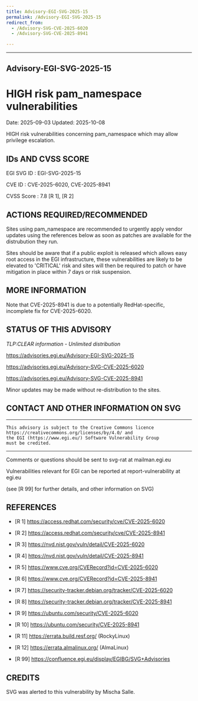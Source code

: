 ```yaml
---
title: Advisory-EGI-SVG-2025-15
permalink: /Advisory-EGI-SVG-2025-15
redirect_from:
  - /Advisory-SVG-CVE-2025-6020
  - /Advisory-SVG-CVE-2025-8941

---
```


---

## Advisory-EGI-SVG-2025-15

# HIGH risk pam_namespace vulnerabilities

Date:        2025-09-03 
Updated:     2025-10-08

HIGH risk vulnerabilities concerning pam_namespace which may
allow privilege escalation.

## IDs AND CVSS SCORE      

EGI SVG ID : EGI-SVG-2025-15
    
CVE ID     : CVE-2025-6020, CVE-2025-8941 

CVSS Score : 7.8 [R 1], [R 2]


## ACTIONS REQUIRED/RECOMMENDED

Sites using pam_namespace are recommended to urgently apply 
vendor updates using the references below as soon as patches 
are available for the distrubution they run.
    
Sites should be aware that if a public exploit is released 
which allows easy root access in the EGI infrastructure, 
these vulnerabilities are likely to be elevated to 'CRITICAL' 
risk and sites will then be required to patch or have 
mitigation in place within 7 days or risk suspension.


## MORE INFORMATION

Note that CVE-2025-8941 is due to a potentially RedHat-specific, 
incomplete fix for CVE-2025-6020.

    
## STATUS OF THIS ADVISORY
                            
_TLP:CLEAR information - Unlimited distribution_ 
 
 https://advisories.egi.eu/Advisory-EGI-SVG-2025-15  

 https://advisories.egi.eu/Advisory-SVG-CVE-2025-6020

 https://advisories.egi.eu/Advisory-SVG-CVE-2025-8941

Minor updates may be made without re-distribution to the sites.


## CONTACT AND OTHER INFORMATION ON SVG

-----------------------------
    This advisory is subject to the Creative Commons licence 
    https://creativecommons.org/licenses/by/4.0/ and
    the EGI (https://www.egi.eu/) Software Vulnerability Group 
    must be credited.
-----------------------------

    
Comments or questions should be sent to
	svg-rat at mailman.egi.eu

Vulnerabilities relevant for EGI can be reported at
	report-vulnerability at egi.eu
    
(see [R 99] for further details, and other information on SVG)
    
    
## REFERENCES

- [R 1] <https://access.redhat.com/security/cve/CVE-2025-6020>
    
- [R 2] <https://access.redhat.com/security/cve/CVE-2025-8941> 
    
- [R 3] <https://nvd.nist.gov/vuln/detail/CVE-2025-6020> 

- [R 4] <https://nvd.nist.gov/vuln/detail/CVE-2025-8941>
     
- [R 5] <https://www.cve.org/CVERecord?id=CVE-2025-6020>

- [R 6] <https://www.cve.org/CVERecord?id=CVE-2025-8941>

- [R 7] <https://security-tracker.debian.org/tracker/CVE-2025-6020> 

- [R 8] <https://security-tracker.debian.org/tracker/CVE-2025-8941> 
    
- [R 9] <https://ubuntu.com/security/CVE-2025-6020>

- [R 10] <https://ubuntu.com/security/CVE-2025-8941>

- [R 11] <https://errata.build.resf.org/>   (RockyLinux)

- [R 12] <https://errata.almalinux.org/>  (AlmaLinux)
    

- [R 99] <https://confluence.egi.eu/display/EGIBG/SVG+Advisories>

## CREDITS

SVG was alerted to this vulnerability by Mischa Salle.
        
